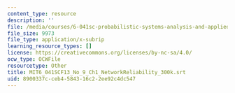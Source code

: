 ```yaml
---
content_type: resource
description: ''
file: /media/courses/6-041sc-probabilistic-systems-analysis-and-applied-probability-fall-2013/8900337cceb4584316c22ee92c4dc547_MIT6_041SCF13_No_9_Ch1_NetworkReliability_300k.srt
file_size: 9973
file_type: application/x-subrip
learning_resource_types: []
license: https://creativecommons.org/licenses/by-nc-sa/4.0/
ocw_type: OCWFile
resourcetype: Other
title: MIT6_041SCF13_No_9_Ch1_NetworkReliability_300k.srt
uid: 8900337c-ceb4-5843-16c2-2ee92c4dc547
---
```


